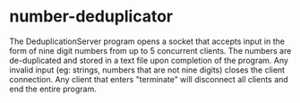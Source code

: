 # number-deduplicator
The DeduplicationServer program opens a socket that accepts input in the form of 
nine digit numbers from up to 5 concurrent clients. The numbers are de-duplicated 
and stored in a text file upon completion of the program. Any invalid input (eg: strings,
numbers that are not nine digits) closes the client connection. Any client
that enters "terminate" will disconnect all clients and end the entire program.
